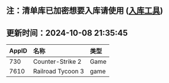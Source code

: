 ## 注：清单库已加密想要入库请使用 ([入库工具](https://github.com/BlankTMing/ManifestAutoUpdate/releases))

## 更新时间：2024-10-08 21:35:45
| AppID | 名称 | 类型  |
| :-------------------- | :----------------------------- | :----------- |
| 730 | Counter-Strike 2| Game |
| 7610 | Railroad Tycoon 3| game |
